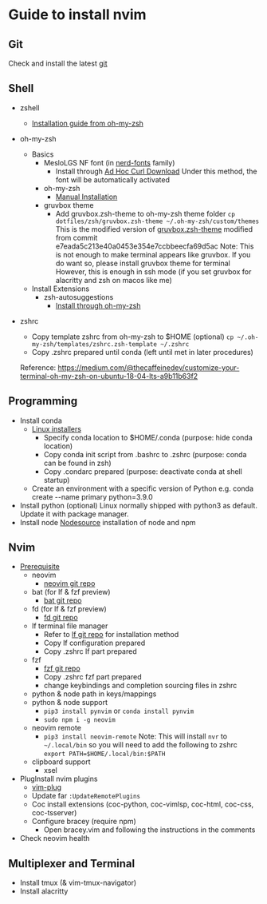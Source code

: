 # Guide to install nvim

## Git 
Check and install the latest [git](https://git-scm.com/download/linux)

## Shell
* zshell 
    * [Installation guide from oh-my-zsh](https://github.com/ohmyzsh/ohmyzsh/wiki/Installing-ZSH)
* oh-my-zsh
    * Basics 
        * MesloLGS NF font (in [nerd-fonts](https://github.com/ryanoasis/nerd-fonts#option-4-homebrew-fonts) family)
            * Install through [Ad Hoc Curl Download](https://github.com/ryanoasis/nerd-fonts#option-6-ad-hoc-curl-download)
                Under this method, the font will be automatically activated
        * oh-my-zsh
            * [Manual Installation](https://github.com/ohmyzsh/ohmyzsh#manual-installation)
        * gruvbox theme 
            * Add gruvbox.zsh-theme to oh-my-zsh theme folder
                `cp dotfiles/zsh/gruvbox.zsh-theme ~/.oh-my-zsh/custom/themes`
                This is the modified version of [gruvbox.zsh-theme](https://github.com/sbugzu/gruvbox-zsh)
                modified from commit e7eada5c213e40a0453e354e7ccbbeecfa69d5ac
            Note: This is not enough to make terminal appears like gruvbox. If you do want so, please install gruvbox theme for terminal
            However, this is enough in ssh mode (if you set gruvbox for alacritty and zsh on macos like me)
    * Install Extensions
        * zsh-autosuggestions
            * [Install through oh-my-zsh](https://github.com/zsh-users/zsh-autosuggestions/blob/master/INSTALL.md#oh-my-zsh)
* zshrc
    * Copy template zshrc from oh-my-zsh to $HOME (optional) 
        `cp ~/.oh-my-zsh/templates/zshrc.zsh-template ~/.zshrc`
    * Copy .zshrc prepared until conda (left until met in later procedures)
    
    Reference: https://medium.com/@thecaffeinedev/customize-your-terminal-oh-my-zsh-on-ubuntu-18-04-lts-a9b11b63f2  

## Programming
* Install conda 
    * [Linux installers](https://docs.conda.io/en/latest/miniconda.html#linux-installers)
        * Specify conda location to $HOME/.conda (purpose: hide conda location)
        * Copy conda init script from .bashrc to .zshrc (purpose: conda can be found in zsh)
        * Copy .condarc prepared (purpose: deactivate conda at shell startup) 
    * Create an environment with a specific version of Python 
        e.g. conda create --name primary python=3.9.0
* Install python (optional)
    Linux normally shipped with python3 as default. Update it with package manager.
* Install node
    [Nodesource](https://github.com/nodesource/distributions) installation of node and npm 

## Nvim
* [Prerequisite](https://github.com/ChristianChiarulli/nvim)
    * neovim
        * [neovim git repo](https://github.com/neovim/neovim/wiki/Installing-Neovim)
    * bat (for lf & fzf preview)
        * [bat git repo](https://github.com/sharkdp/bat#installation)
    * fd (for lf & fzf preview)
        * [fd git repo](https://github.com/sharkdp/fd)
    * lf terminal file manager
        * Refer to [lf git repo](https://github.com/gokcehan/lf) for installation method
        * Copy lf configuration prepared 
        * Copy .zshrc lf part prepared
    * fzf
        * [fzf git repo](https://github.com/junegunn/fzf#fuzzy-completion-for-bash-and-zsh)
        * Copy .zshrc fzf part prepared
        * change keybindings and completion sourcing files in zshrc
    * python & node path in keys/mappings
    * python & node support
        * `pip3 install pynvim` or `conda install pynvim`
        * `sudo npm i -g neovim`
    * neovim remote
        * `pip3 install neovim-remote`
        Note: This will install `nvr` to `~/.local/bin` so you will need to add the following to zshrc
        `export PATH=$HOME/.local/bin:$PATH`
    * clipboard support
        * xsel
* PlugInstall nvim plugins
    * [vim-plug](https://github.com/junegunn/vim-plug)
    * Update far `:UpdateRemotePlugins`
    * Coc install extensions (coc-python, coc-vimlsp, coc-html, coc-css, coc-tsserver)
    * Configure bracey (require npm)
        * Open bracey.vim and following the instructions in the comments
* Check neovim health 

## Multiplexer and Terminal
* Install tmux (& vim-tmux-navigator)
* Install alacritty

